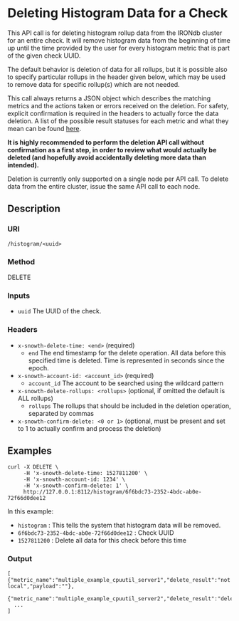 # Deleting Histogram Data for a Check

This API call is for deleting histogram rollup data from the IRONdb cluster for an entire check. It will remove histogram data from the beginning of time up until the time provided by the user for every histogram metric that is part of the given check UUID.

The default behavior is deletion of data for all rollups, but it is possible also to specify particular rollups in the header given below, which may be used to remove data for specific rollup(s) which are not needed.

This call always returns a JSON object which describes the matching metrics and the actions taken or errors received on the deletion.  For safety, explicit confirmation is required in the headers to actually force the data deletion.
A list of the possible result statuses for each metric and what they mean can be found [here](/data-deletion-statuses.md).

**It is highly recommended to perform the deletion API call without confirmation as a first step, in order to review what would actually be deleted (and hopefully avoid accidentally deleting more data than intended).**

Deletion is currently only supported on a single node per API call.  To delete data from the entire cluster, issue the same API call to each node.

## Description

### URI

`/histogram/<uuid>`

### Method

DELETE

### Inputs

 * `uuid` The UUID of the check.

### Headers

 * `x-snowth-delete-time: <end>` (required)
   * `end` The end timestamp for the delete operation. All data before this specified time is deleted. Time is represented in seconds since the epoch.
 * `x-snowth-account-id: <account_id>` (required)
   * `account_id` The account to be searched using the wildcard pattern
 * `x-snowth-delete-rollups: <rollups>` (optional, if omitted the default is ALL rollups)
   * `rollups` The rollups that should be included in the deletion operation, separated by commas
 * `x-snowth-confirm-delete: <0 or 1>` (optional, must be present and set to 1 to actually confirm and process the deletion)

## Examples

```
curl -X DELETE \
     -H 'x-snowth-delete-time: 1527811200' \
     -H 'x-snowth-account-id: 1234' \
     -H 'x-snowth-confirm-delete: 1' \
     http://127.0.0.1:8112/histogram/6f6bdc73-2352-4bdc-ab0e-72f66d0dee12
```

In this example:

 * `histogram` : This tells the system that histogram data will be removed.
 * `6f6bdc73-2352-4bdc-ab0e-72f66d0dee12` : Check UUID
 * `1527811200` : Delete all data for this check before this time

### Output

```
[ {"metric_name":"multiple_example_cpuutil_server1","delete_result":"not local","payload":""},
  {"metric_name":"multiple_example_cpuutil_server2","delete_result":"deleted","payload":""},
  ...
]
```
